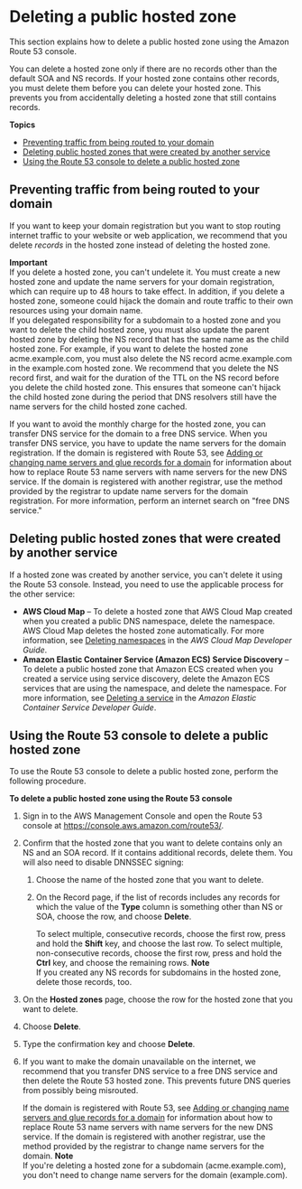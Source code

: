 # Deleting a public hosted zone<a name="DeleteHostedZone"></a>

This section explains how to delete a public hosted zone using the Amazon Route 53 console\.

You can delete a hosted zone only if there are no records other than the default SOA and NS records\. If your hosted zone contains other records, you must delete them before you can delete your hosted zone\. This prevents you from accidentally deleting a hosted zone that still contains records\.

**Topics**
+ [Preventing traffic from being routed to your domain](#delete-public-hosted-zone-stop-routing)
+ [Deleting public hosted zones that were created by another service](#delete-public-hosted-zone-created-by-another-service)
+ [Using the Route 53 console to delete a public hosted zone](#delete-public-hosted-zone-procedure)

## Preventing traffic from being routed to your domain<a name="delete-public-hosted-zone-stop-routing"></a>

If you want to keep your domain registration but you want to stop routing internet traffic to your website or web application, we recommend that you delete *records* in the hosted zone instead of deleting the hosted zone\.

**Important**  
If you delete a hosted zone, you can't undelete it\. You must create a new hosted zone and update the name servers for your domain registration, which can require up to 48 hours to take effect\. In addition, if you delete a hosted zone, someone could hijack the domain and route traffic to their own resources using your domain name\.  
If you delegated responsibility for a subdomain to a hosted zone and you want to delete the child hosted zone, you must also update the parent hosted zone by deleting the NS record that has the same name as the child hosted zone\. For example, if you want to delete the hosted zone acme\.example\.com, you must also delete the NS record acme\.example\.com in the example\.com hosted zone\. We recommend that you delete the NS record first, and wait for the duration of the TTL on the NS record before you delete the child hosted zone\. This ensures that someone can't hijack the child hosted zone during the period that DNS resolvers still have the name servers for the child hosted zone cached\.

If you want to avoid the monthly charge for the hosted zone, you can transfer DNS service for the domain to a free DNS service\. When you transfer DNS service, you have to update the name servers for the domain registration\. If the domain is registered with Route 53, see [Adding or changing name servers and glue records for a domain](domain-name-servers-glue-records.md) for information about how to replace Route 53 name servers with name servers for the new DNS service\. If the domain is registered with another registrar, use the method provided by the registrar to update name servers for the domain registration\. For more information, perform an internet search on "free DNS service\."

## Deleting public hosted zones that were created by another service<a name="delete-public-hosted-zone-created-by-another-service"></a>

If a hosted zone was created by another service, you can't delete it using the Route 53 console\. Instead, you need to use the applicable process for the other service:
+ **AWS Cloud Map** – To delete a hosted zone that AWS Cloud Map created when you created a public DNS namespace, delete the namespace\. AWS Cloud Map deletes the hosted zone automatically\. For more information, see [Deleting namespaces](https://docs.aws.amazon.com/cloud-map/latest/dg/deleting-namespaces.html) in the *AWS Cloud Map Developer Guide*\.
+ **Amazon Elastic Container Service \(Amazon ECS\) Service Discovery** – To delete a public hosted zone that Amazon ECS created when you created a service using service discovery, delete the Amazon ECS services that are using the namespace, and delete the namespace\. For more information, see [Deleting a service](https://docs.aws.amazon.com/AmazonECS/latest/developerguide/delete-service.html) in the *Amazon Elastic Container Service Developer Guide*\.

## Using the Route 53 console to delete a public hosted zone<a name="delete-public-hosted-zone-procedure"></a>

To use the Route 53 console to delete a public hosted zone, perform the following procedure\.

**To delete a public hosted zone using the Route 53 console**

1. Sign in to the AWS Management Console and open the Route 53 console at [https://console\.aws\.amazon\.com/route53/](https://console.aws.amazon.com/route53/)\.

1. Confirm that the hosted zone that you want to delete contains only an NS and an SOA record\. If it contains additional records, delete them\. You will also need to disable DNNSSEC signing:

   1. Choose the name of the hosted zone that you want to delete\.

   1. On the Record page, if the list of records includes any records for which the value of the **Type** column is something other than NS or SOA, choose the row, and choose **Delete**\.

      To select multiple, consecutive records, choose the first row, press and hold the **Shift** key, and choose the last row\. To select multiple, non\-consecutive records, choose the first row, press and hold the **Ctrl** key, and choose the remaining rows\. 
**Note**  
If you created any NS records for subdomains in the hosted zone, delete those records, too\.

1. On the **Hosted zones** page, choose the row for the hosted zone that you want to delete\.

1. Choose **Delete**\.

1. Type the confirmation key and choose **Delete**\.

1. If you want to make the domain unavailable on the internet, we recommend that you transfer DNS service to a free DNS service and then delete the Route 53 hosted zone\. This prevents future DNS queries from possibly being misrouted\. 

   If the domain is registered with Route 53, see [Adding or changing name servers and glue records for a domain](domain-name-servers-glue-records.md) for information about how to replace Route 53 name servers with name servers for the new DNS service\. If the domain is registered with another registrar, use the method provided by the registrar to change name servers for the domain\.
**Note**  
If you're deleting a hosted zone for a subdomain \(acme\.example\.com\), you don't need to change name servers for the domain \(example\.com\)\.